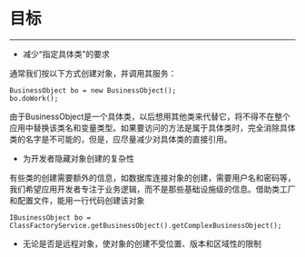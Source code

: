# 目标 #

----------
- 减少“指定具体类”的要求

通常我们按以下方式创建对象，并调用其服务：
	
	BusinessObject bo = new BusinessObject();
	bo.doWork();

由于BusinessObject是一个具体类，以后想用其他类来代替它，将不得不在整个应用中替换该类名和变量类型。如果要访问的方法是属于具体类时，完全消除具体类的名字是不可能的，但是，应尽量减少对具体类的直接引用。

- 为开发者隐藏对象创建的复杂性

有些类的创建需要额外的信息，如数据库连接对象的创建，需要用户名和密码等，我们希望应用开发者专注于业务逻辑，而不是那些基础设施级的信息。借助类工厂和配置文件，能用一行代码创建该对象

	IBusinessObject bo = ClassFactoryService.getBusinessObject().getComplexBusinessObject();

- 无论是否是远程对象，使对象的创建不受位置、版本和区域性的限制
